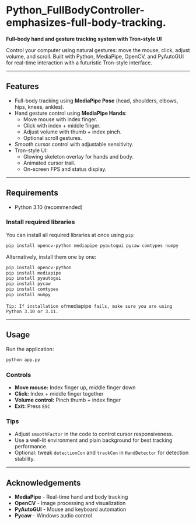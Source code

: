 # Python_FullBodyController-emphasizes-full-body-tracking.

**Full-body hand and gesture tracking system with Tron-style UI**

Control your computer using natural gestures: move the mouse, click, adjust volume, and scroll. Built with Python, MediaPipe, OpenCV, and PyAutoGUI for real-time interaction with a futuristic Tron-style interface.

---

## Features

- Full-body tracking using **MediaPipe Pose** (head, shoulders, elbows, hips, knees, ankles).  
- Hand gesture control using **MediaPipe Hands**:
  - Move mouse with index finger.  
  - Click with index + middle finger.  
  - Adjust volume with thumb + index pinch.  
  - Optional scroll gestures.  
- Smooth cursor control with adjustable sensitivity.  
- Tron-style UI:
  - Glowing skeleton overlay for hands and body.  
  - Animated cursor trail.  
  - On-screen FPS and status display.

---

## Requirements

- Python 3.10 (recommended)  

### Install required libraries

You can install all required libraries at once using `pip`:

```bash
pip install opencv-python mediapipe pyautogui pycaw comtypes numpy
```

Alternatively, install them one by one:

```bash
pip install opencv-python
pip install mediapipe
pip install pyautogui
pip install pycaw
pip install comtypes
pip install numpy
```

` Tip: If installation of `mediapipe` fails, make sure you are using Python 3.10 or 3.11.`

---

## Usage

Run the application:

```bash
python app.py
```

### Controls

- **Move mouse:** Index finger up, middle finger down  
- **Click:** Index + middle finger together  
- **Volume control:** Pinch thumb + index finger  
- **Exit:** Press `ESC`  

### Tips

- Adjust `smoothFactor` in the code to control cursor responsiveness.  
- Use a well-lit environment and plain background for best tracking performance.  
- Optional: tweak `detectionCon` and `trackCon` in `HandDetector` for detection stability.

---

## Acknowledgements

- **MediaPipe** - Real-time hand and body tracking  
- **OpenCV** - Image processing and visualization  
- **PyAutoGUI** - Mouse and keyboard automation  
- **Pycaw** - Windows audio control  



